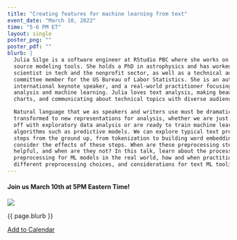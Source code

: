 ```yaml
---
title: "Creating features for machine learning from text"
event_date: "March 10, 2022"
time: "5-6 PM ET"
layout: single
poster_png: ""
poster_pdf: ""
blurb: |
  Julia Silge is a software engineer at RStudio PBC where she works on open
  source modeling tools. She holds a PhD in astrophysics and has worked as a data
  scientist in tech and the nonprofit sector, as well as a technical advisory
  committee member for the US Bureau of Labor Statistics. She is an author, an
  international keynote speaker, and a real-world practitioner focusing on data
  analysis and machine learning. Julia loves text analysis, making beautiful
  charts, and communicating about technical topics with diverse audiences.

  Natural language that we as speakers and writers use must be dramatically
  transformed to new representations for analysis, whether we are just starting
  off with exploratory data analysis or are ready to train machine learning
  algorithms such as predictive models. We can explore typical text preprocessing
  steps from the ground up, from tokenization to building word embeddings, and
  consider the effects of these steps. When are these preprocessing steps
  helpful, and when are they not? In this talk, learn about the process of text
  preprocessing for ML models in the real world, how and when practitioners use
  different preprocessing choices, and considerations for text ML tooling. 
---
```


#### Join us March 10th at 5PM Eastern Time!

<a href="{{ page.poster_png }}" alt="">
<img src="{{ page.poster_png }}">
</a>

<p>{{ page.blurb }}</p>

<a title="Add to Calendar" class="addeventatc" data-id="za11840461" href="https://www.addevent.com/event/za11840461" target="_blank" rel="nofollow">Add to Calendar</a>
	<script type="text/javascript" src="https://cdn.addevent.com/libs/atc/1.6.1/atc.min.js" async defer></script>

